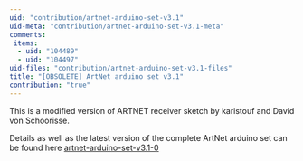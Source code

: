 ```yaml
---
uid: "contribution/artnet-arduino-set-v3.1"
uid-meta: "contribution/artnet-arduino-set-v3.1-meta"
comments: 
 items: 
  - uid: "104489"
  - uid: "104497"
uid-files: "contribution/artnet-arduino-set-v3.1-files"
title: "[OBSOLETE] ArtNet arduino set v3.1"
contribution: "true"
---
```


This is a modified version of ARTNET receiver sketch by karistouf and David von Schoorisse.

Details as well as the latest version of the complete ArtNet arduino set can be found here [artnet-arduino-set-v3.1-0](xref:contribution/artnet-arduino-set-v3.1-0)